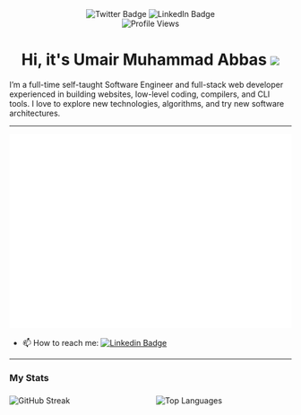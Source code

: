 <div id="header" align="center">
<div>
<img src="https://img.shields.io/badge/Twitter-blue?style=for-the-badge&logo=twitter&logoColor=white" alt="Twitter Badge"/>
<img src="https://img.shields.io/badge/LinkedIn-blue?style=for-the-badge&logo=linkedin&logoColor=white" alt="LinkedIn Badge"/>
</div>
 
  <img src="https://komarev.com/ghpvc/?username=umairabbasDev&style=flat-square&color=blue" alt="Profile Views"/>

  <h1>
    Hi, it's Umair Muhammad Abbas
    <img src="https://media.giphy.com/media/hvRJCLFzcasrR4ia7z/giphy.gif" width="30px"/>
  </h1>
</div>

<p>I’m a full-time self-taught Software Engineer and full-stack web developer experienced in building websites, low-level coding, compilers, and CLI tools. I love to explore new technologies, algorithms, and try new software architectures.</p>

---

[![](./terminal.svg)](#)

<!-- <div>
	<img src="./terminal.svg"   alt="terminal" width="800" height="400">
</div> -->

- :mailbox: How to reach me: [![Linkedin Badge](https://img.shields.io/badge/-umair-blue?style=flat&logo=Linkedin&logoColor=white)](https://www.linkedin.com/in/umair-m-abbas)

---

### My Stats

<div style="display:flex; justify-content:center">
    <img src="https://github-readme-streak-stats.herokuapp.com?user=umairabbasDev&theme=dark&border_radius=4.3&date_format=M%20j%5B%2C%20Y%5D&mode=weekly" alt="GitHub Streak" width="48%" style="margin-right:2%; margin-top:5px; margin-bottom:5px; height: 150px;">
    <img src="https://github-readme-stats.vercel.app/api/top-langs/?username=umairabbasDev&layout=compact&theme=vision-friendly-dark" alt="Top Languages" width="48%" style="margin-left:2%; margin-top:5px; margin-bottom:5px; height: 150px;">
</div>
